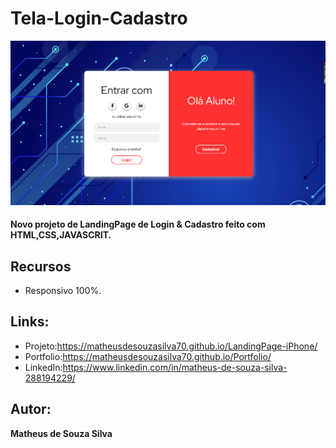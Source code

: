 # Tela-Login-Cadastro
![README.md](https://github.com/MatheusdeSouzaSilva70/Tela-Login-Cadastro/blob/main/img/img%20do%20projeto.png)

#### Novo projeto de LandingPage de Login & Cadastro feito com HTML,CSS,JAVASCRIT.

## Recursos
- Responsivo 100%.

## Links:
- Projeto:https://matheusdesouzasilva70.github.io/LandingPage-iPhone/
- Portfolio:https://matheusdesouzasilva70.github.io/Portfolio/
- LinkedIn:https://www.linkedin.com/in/matheus-de-souza-silva-288194229/

## Autor:
**Matheus de Souza Silva**
